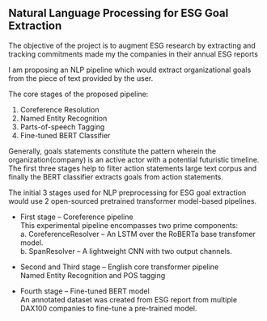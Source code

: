 ## Natural Language Processing for ESG Goal Extraction

The objective of the project is to augment ESG research by extracting and tracking commitments made my the companies in their annual ESG reports

I am proposing an NLP pipeline which would extract organizational goals from the piece of text provided by the user.

The core stages of the proposed pipeline:
1. Coreference Resolution
2. Named Entity Recognition
3. Parts-of-speech Tagging
4. Fine-tuned BERT Classifier

Generally, goals statements constitute the pattern wherein the organization(company) is an active actor with a potential futuristic timeline. The first three stages help to filter action statements large text corpus and finally the BERT classifier extracts goals from action statements.

The initial 3 stages used for NLP preprocessing for ESG goal extraction would use 2 open-sourced pretrained transformer model-based pipelines.

* First stage – Coreference pipeline  
This experimental pipeline encompasses two prime components:   
a. CoreferenceResolver – An LSTM over the RoBERTa base transfomer model.  
b. SpanResolver – A lightweight CNN with two output channels. 

* Second and Third stage – English core transformer pipeline  
Named Entity Recognition and POS tagging

* Fourth stage – Fine-tuned BERT model  
An annotated dataset was created from ESG report from multiple DAX100 companies to fine-tune a pre-trained model.
